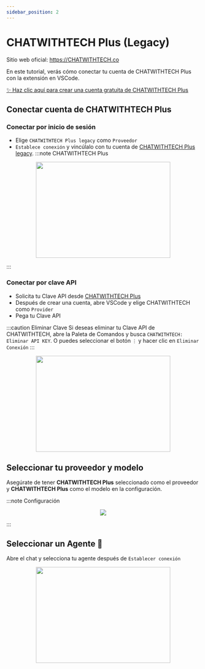 ```yaml
---
sidebar_position: 2
---
```


# CHATWITHTECH Plus (Legacy)

Sitio web oficial: https://CHATWITHTECH.co

En este tutorial, verás cómo conectar tu cuenta de CHATWITHTECH Plus con la extensión en VSCode.

[✨ Haz clic aquí para crear una cuenta gratuita de CHATWITHTECH Plus](https://account.CHATWITHTECH.co/auth/register)

## Conectar cuenta de CHATWITHTECH Plus

### Conectar por inicio de sesión
- Elige `CHATWITHTECH Plus legacy` como `Proveedor`
- `Establece conexión` y vincúlalo con tu cuenta de [CHATWITHTECH Plus legacy](https://account.CHATWITHTECH.co/).
:::note CHATWITHTECH Plus
<p align="center">
    <img width="350" height="250" src="https://github.com/davila7/code-gpt-docs/assets/37567214/6798ab1f-5d19-407a-bc28-b4a5b9ea9b3f" />
</p>
:::

### Conectar por clave API
  - Solicita tu Clave API desde [CHATWITHTECH Plus](https://plus.CHATWITHTECH.co/settings/apikey)
  - Después de crear una cuenta, abre VSCode y elige CHATWITHTECH como `Provider`
  - Pega tu Clave API

:::caution Eliminar Clave
Si deseas eliminar tu Clave API de CHATWITHTECH, abre la Paleta de Comandos y busca `CHATWITHTECH: Eliminar API KEY`. O puedes seleccionar el botón `⋮` y hacer clic en `Eliminar Conexión`
:::

<p align="center">
      <img width="350" height="250" src="https://github.com/davila7/code-gpt-docs/assets/37567214/7a786f2e-f65d-4862-a1f7-61b705ff1cd5" />
</p>

## Seleccionar tu proveedor y modelo
Asegúrate de tener **CHATWITHTECH Plus** seleccionado como el proveedor y **CHATWITHTECH Plus** como el modelo en la configuración.

:::note Configuración
<p align="center">
    <img src="https://github-production-user-asset-6210df.s3.amazonaws.com/6216945/274446065-993eca0d-30e3-4642-8e08-c5e51381f0e6.png" />
</p>
:::

## Seleccionar un Agente 🤖
Abre el chat y selecciona tu agente después de `Establecer conexión`

<p align="center">
      <img width="350" height="250" src="https://github.com/davila7/code-gpt-docs/assets/37567214/774ca6a0-4e00-4e3f-b001-51c834dc5ecf" />
</p>
